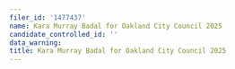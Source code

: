 ```yaml
---
filer_id: '1477437'
name: Kara Murray Badal for Oakland City Council 2025
candidate_controlled_id: ''
data_warning: 
title: Kara Murray Badal for Oakland City Council 2025
---
```


